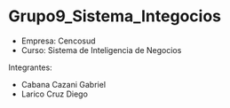 # Grupo9_Sistema_Integocios
- Empresa: Cencosud 
- Curso: Sistema de Inteligencia de Negocios

Integrantes:
- Cabana Cazani Gabriel
- Larico Cruz Diego
